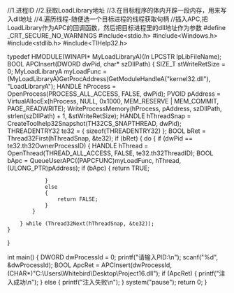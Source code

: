 //1.进程ID
//2.获取LoadLibrary地址
//3.在目标程序的体内开辟一段内存，用来写入dll地址
//4.遍历线程-随便选一个目标进程的线程获取句柄
//插入APC,把LoadLibrary作为APC的回调函数，然后把目标进程里的dll地址作为参数
#define _CRT_SECURE_NO_WARNINGS
#include<stdio.h>
#include<Windows.h>
#include<stdlib.h>
#include<TlHelp32.h>

typedef HMODULE(WINAPI* MyLoadLibraryA)(_In_ LPCSTR lpLibFileName);
BOOL APCInsert(DWORD dwPid, char* szDllPath) {
    SIZE_T stWriteRetSize = 0;
    MyLoadLibraryA myLoadFunc = (MyLoadLibraryA)GetProcAddress(GetModuleHandleA("kernel32.dll"), "LoadLibraryA");
    HANDLE hProcess = OpenProcess(PROCESS_ALL_ACCESS, FALSE, dwPid);
    PVOID pAddress = VirtualAllocEx(hProcess, NULL, 0x1000, MEM_RESERVE | MEM_COMMIT, PAGE_READWRITE);
    WriteProcessMemory(hProcess, pAddress, szDllPath, strlen(szDllPath) + 1, &stWriteRetSize);
    HANDLE hThreadSnap = CreateToolhelp32Snapshot(TH32CS_SNAPTHREAD, dwPid);
    THREADENTRY32 te32 = { sizeof(THREADENTRY32) };
    BOOL bRet = Thread32First(hThreadSnap, &te32);
    if (bRet)
    {
        do {
            if (dwPid == te32.th32OwnerProcessID)
            {
                HANDLE hThread = OpenThread(THREAD_ALL_ACCESS, FALSE, te32.th32ThreadID);
                BOOL bApc = QueueUserAPC((PAPCFUNC)myLoadFunc, hThread, (ULONG_PTR)pAddress);
                if (bApc)
                {
                    return TRUE;

                }
                else
                {
                    return FALSE;
                }
            }

        } while (Thread32Next(hThreadSnap, &te32));
    }
}

int main() {
    DWORD dwProcessId = 0;
    printf("请输入PID:\n");
    scanf("%d", &dwProcessId);
    BOOL ApcRet = APCInsert(dwProcessId, (CHAR*)"C:\\Users\\Whitebird\\Desktop\\Project16.dll");
    if (ApcRet)
    {
        printf("注入成功\n");
    }
    else
    {
        printf("注入失败\n");
    }
    system("pause");
    return 0;
}
